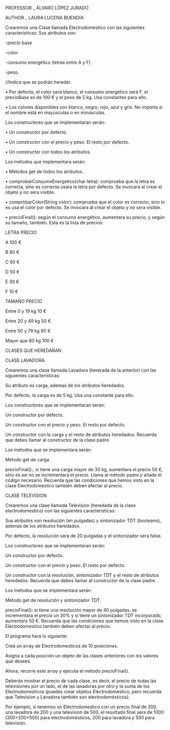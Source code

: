 PROFESSOR _ ÁLVARO LÓPEZ JURADO

AUTHOR _ LAURA LUCENA BUENDIA

Crearemos una Clase llamada Electrodomestico con las siguientes características: Sus atributos son:

-precio base

-color

-consumo energético (letras entre A y F)

-peso.

//Indica que se podrán heredar.

• Por defecto, el color será blanco, el consumo energético será F, el precioBase es de 100 € y el peso de 5 kg. Usa constantes para ello.

• Los colores disponibles son blanco, negro, rojo, azul y gris. No importa si el nombre está en mayúsculas o en minúsculas.

Los constructores que se implementaran serán:

• Un constructor por defecto.

• Un constructor con el precio y peso. El resto por defecto.

• Un constructor con todos los atributos.

Los métodos que implementara serán:

• Métodos get de todos los atributos.

• comprobarConsumoEnergetico(char letra): comprueba que la letra es correcta, sino es correcta usara la letra por defecto. Se invocara al crear el objeto y no sera visible.

• comprobarColor(String color): comprueba que el color es correcto, sino lo es usa el color por defecto. Se invocara al crear el objeto y no sera visible.

• precioFinal(): según el consumo energético, aumentara su precio, y según su tamaño, también. Esta es la lista de precios:

LETRA PRECIO

A 100 €

B 80 €

C 60 €

D 50 €

E 30 €

F 10 €

TAMAÑO PRECIO

Entre 0 y 19 kg 10 €

Entre 20 y 49 kg 50 €

Entre 50 y 79 kg 80 €

Mayor que 80 kg 100 €

CLASES QUE HEREDARAN

CLASE LAVADORA

Crearemos una clase llamada Lavadora (hererada de la anterior) con las siguientes características:

Su atributo es carga, ademas de los atributos heredados.

Por defecto, la carga es de 5 kg. Usa una constante para ello.

Los constructores que se implementaran serán:

Un constructor por defecto.

Un constructor con el precio y peso. El resto por defecto.

Un constructor con la carga y el resto de atributos heredados. Recuerda que debes llamar al constructor de la clase padre.

Los métodos que se implementara serán:

Método get de carga.

precioFinal():, si tiene una carga mayor de 30 kg, aumentara el precio 50 €, sino es así no se incrementara el precio. Llama al método padre y añade el código necesario. Recuerda que las condiciones que hemos visto en la clase Electrodomestico también deben afectar al precio.

CLASE TELEVISION

Crearemos una clase llamada Television (heredada de la clase electrodomestico) con las siguientes características:

Sus atributos son resolución (en pulgadas) y sintonizador TDT (booleano), ademas de los atributos heredados.

Por defecto, la resolución sera de 20 pulgadas y el sintonizador sera false.

Los constructores que se implementaran serán:

Un constructor por defecto.

Un constructor con el precio y peso. El resto por defecto.

Un constructor con la resolución, sintonizador TDT y el resto de atributos heredados. Recuerda que debes llamar al constructor de la clase padre.

Los métodos que se implementara serán:

Método get de resolución y sintonizador TDT.

precioFinal(): si tiene una resolución mayor de 40 pulgadas, se incrementara el precio un 30% y si tiene un sintonizador TDT incorporado, aumentara 50 €. Recuerda que las condiciones que hemos visto en la clase Electrodomestico también deben afectar al precio.

El programa hará lo siguiente:

Crea un array de Electrodomesticos de 10 posiciones.

Asigna a cada posición un objeto de las clases anteriores con los valores que desees.

Ahora, recorre este array y ejecuta el método precioFinal().

Deberás mostrar el precio de cada clase, es decir, el precio de todas las televisiones por un lado, el de las lavadoras por otro y la suma de los Electrodomesticos (puedes crear objetos Electrodomestico, pero recuerda que Television y Lavadora también son electrodomésticos).

Por ejemplo, si tenemos un Electrodomestico con un precio final de 300, una lavadora de 200 y una televisión de 500, el resultado final sera de 1000 (300+200+500) para electrodomésticos, 200 para lavadora y 500 para televisión.